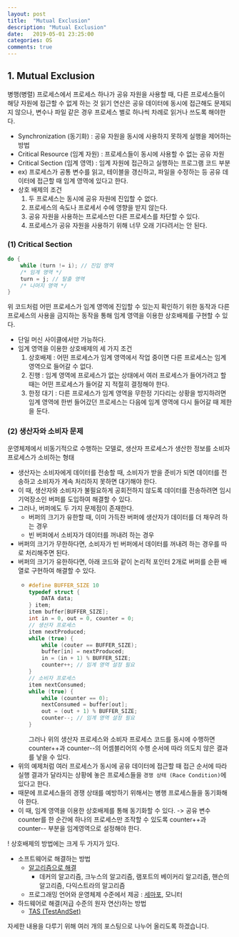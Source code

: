 ```yaml
---
layout: post
title:  "Mutual Exclusion"
description: "Mutual Exclusion"
date:   2019-05-01 23:25:00
categories: OS
comments: true
---
```

## 1. Mutual Exclusion
병행(병렬) 프로세스에서 프로세스 하나가 공유 자원을 사용할 때, 다른 프로세스들이 해당 자원에 접근할 수 없게 하는 것
읽기 연산은 공유 데이터에 동시에 접근해도 문제되지 않으나, 변수나 파일 같은 경우 프로세스 별로 하나씩 차례로 읽거나 쓰도록 해야한다.

- Synchronization (동기화) : 공유 자원을 동시에 사용하지 못하게 실행을 제어하는 방법
- Critical Resource (임계 자원) : 프로세스들이 동시에 사용할 수 없는 공유 자원
- Critical Section (임계 영역) : 임계 자원에 접근하고 실행하는 프로그램 코드 부분
- ex) 프로세스가 공통 변수를 읽고, 테이블을 갱신하고, 파일을 수정하는 등 공유 데이터에 접근할 때 임계 영역에 있다고 한다.
- 상호 배제의 조건
  1. 두 프로세스는 동시에 공유 자원에 진입할 수 없다.
  2. 프로세스의 속도나 프로세서 수에 영향을 받지 않는다.
  3. 공유 자원을 사용하는 프로세스만 다른 프로세스를 차단할 수 있다.
  4. 프로세스가 공유 자원을 사용하기 위해 너무 오래 기다려서는 안 된다.

### (1) Critical Section
```c
do {
    while (turn != i); // 진입 영역
    /* 임계 영역 */
    turn = j; // 탈출 영역
    /* 나머지 영역 */
}
```
위 코드처럼 어떤 프로세스가 임계 영역에 진입할 수 있는지 확인하기 위한 동작과 다른 프로세스의 사용을 금지하는 동작을 통해 임계 영역을 이용한 상호배제를 구현할 수 있다.
- 단일 머신 사이클에서만 가능하다.
- 임계 영역을 이용한 상호배제의 세 가지 조건
  1. 상호배제 : 어떤 프로세스가 임계 영역에서 작업 중이면 다른 프로세스는 임계 영역으로 들어갈 수 없다.
  2. 진행 : 임계 영역에 프로세스가 없는 상태에서 여러 프로세스가 들어가려고 할 때는 어떤 프로세스가 들어갈 지 적절히 결정해야 한다.
  3. 한정 대기 : 다른 프로세스가 임계 영역을 무한정 기다리는 상황을 방지하려면 임계 영역에 한번 들어갔던 프로세스는 다음에 임계 영역에 다시 들어갈 때 제한을 둔다.

### (2) 생산자와 소비자 문제
운영체제에서 비동기적으로 수행하는 모델로, 생산자 프로세스가 생산한 정보를 소비자 프로세스가 소비하는 형태
- 생산자는 소비자에게 데이터를 전송할 때, 소비자가 받을 준비가 되면 데이터를 전송하고 소비자가 계속 처리하지 못하면 대기해야 한다.
- 이 때, 생산자와 소비자가 불필요하게 공회전하지 않도록 데이터를 전송하려면 임시 기억장소인 버퍼를 도입하여 해결할 수 있다.
- 그러나, 버퍼에도 두 가지 문제점이 존재한다.
  - 버퍼의 크기가 유한할 때, 이미 가득찬 버퍼에 생산자가 데이터를 더 채우려 하는 경우
  - 빈 버퍼에서 소비자가 데이터를 꺼내려 하는 경우
- 버퍼의 크기가 무한하다면, 소비자가 빈 버퍼에서 데이터를 꺼내려 하는 경우를 따로 처리해주면 된다.
- 버퍼의 크기가 유한하다면, 아래 코드와 같이 논리적 포인터 2개로 버퍼를 순환 배열로 구현하여 해결할 수 있다.
  - ```C
    #define BUFFER_SIZE 10
    typedef struct {
        DATA data;
    } item;
    item buffer[BUFFER_SIZE];
    int in = 0, out = 0, counter = 0;
    // 생산자 프로세스
    item nextProduced;
    while (true) {
        while (couter == BUFFER_SIZE);
        buffer[in] = nextProduced;
        in = (in + 1) % BUFFER_SIZE;
        counter++; // 임계 영역 설정 필요
    }
    // 소비자 프로세스
    item nextConsumed;
    while (true) {
        while (counter == 0);
        nextConsumed = buffer[out];
        out = (out + 1) % BUFFER_SIZE;
        counter--; // 임계 영역 설정 필요
    }
    ```
    그러나 위의 생산자 프로세스와 소비자 프로세스 코드를 동시에 수행하면 counter++과 counter--의 어셈블리어의 수행 순서에 따라 의도치 않은 결과를 낳을 수 있다.
- 위의 예제처럼 여러 프로세스가 동시에 공유 데이터에 접근할 때 접근 순서에 따라 실행 결과가 달라지는 상황에 놓은 프로세스들을 `경쟁 상태 (Race Condition)`에 있다고 한다.
- 때문에 프로세스들의 경쟁 상태를 예방하기 위해서는 병행 프로세스들을 동기화해야 한다.
- 이 때, 임계 영역을 이용한 상호배제를 통해 동기화할 수 있다. -> 공유 변수 counter를 한 순간에 하나의 프로세스만 조작할 수 있도록 counter++과 counter-- 부분을 임계영역으로 설정해야 한다.

! 상호배제의 방법에는 크게 두 가지가 있다.
- 소프트웨어로 해결하는 방법
  - [알고리즘으로 해결](https://kyuminmoon.github.io/posts/Method-of-Mutual-Exclusion-Dekker-Algorithm/)
    - 데커의 알고리즘, 크누스의 알고리즘, 램포트의 베이커리 알고리즘, 핸슨의 알고리즘, 다익스트라의 알고리즘
  - 프로그래밍 언어와 운영체제 수준에서 제공 : [세마포](https://kyuminmoon.github.io/posts/Method-of-Mutual-Exclusion-Semaphore/), 모니터
- 하드웨어로 해결(저급 수준의 원자 연산)하는 방법
  - [TAS (TestAndSet)](https://kyuminmoon.github.io/posts/Method-of-Mutual-Exclusion-TAS/)

자세한 내용을 다루기 위해 여러 개의 포스팅으로 나누어 올리도록 하겠습니다.
